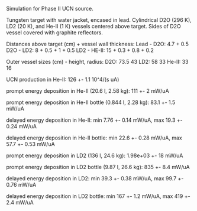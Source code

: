 Simulation for Phase II UCN source.

Tungsten target with water jacket, encased in lead.
Cylindrical D2O (296 K), LD2 (20 K), and He-II (1 K) vessels centered above target.
Sides of D2O vessel covered with graphite reflectors.

Distances above target (cm) + vessel wall thickness:
Lead - D2O: 4.7 + 0.5
D2O - LD2: 8 + 0.5 + 1 + 0.5
LD2 - HE-II: 15 + 0.3 + 0.8 + 0.2

Outer vessel sizes (cm) - height, radius:
D2O: 73.5 43
LD2: 58 33
He-II: 33 16

UCN production in He-II:
126 +- 1.1 10^4/(s uA)

prompt energy deposition in He-II (20.6 l, 2.58 kg):
111 +- 2 mW/uA

prompt energy deposition in He-II bottle (0.844 l, 2.28 kg):
83.1 +- 1.5 mW/uA

delayed energy deposition in He-II:
min 7.76 +- 0.14 mW/uA, max 19.3 +- 0.24 mW/uA

delayed energy deposition in He-II bottle:
min 22.6 +- 0.28 mW/uA, max 57.7 +- 0.53 mW/uA

prompt energy deposition in LD2 (136 l, 24.6 kg):
1.98e+03 +- 18 mW/uA

prompt energy deposition in LD2 bottle (9.87 l, 26.6 kg):
835 +- 8.4 mW/uA

delayed energy deposition in LD2:
min 39.3 +- 0.38 mW/uA, max 99.7 +- 0.76 mW/uA

delayed energy deposition in LD2 bottle:
min 167 +- 1.2 mW/uA, max 419 +- 2.4 mW/uA

